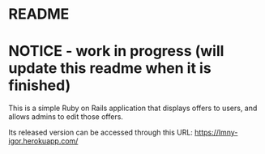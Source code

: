 # README

# NOTICE - work in progress (will update this readme when it is finished)

This is a simple Ruby on Rails application that displays offers to users, and allows admins to edit those offers.

Its released version can be accessed through this URL: https://lmny-igor.herokuapp.com/
